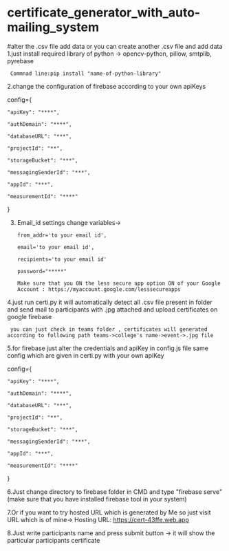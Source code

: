 # certificate_generator_with_auto-mailing_system

      
        
        
        
   

#alter the .csv file add data or you can create another .csv file and add data  
1.just install required library of python -> opencv-python, pillow, smtplib, pyrebase

     Commnad line:pip install "name-of-python-library"

2.change the configuration of firebase according to your own apiKeys

config={

    "apiKey": "****",
    
    "authDomain": "****",
    
    "databaseURL": "***",
    
    "projectId": "**",
    
    "storageBucket": "***",
    
    "messagingSenderId": "***",
    
    "appId": "***",
    
    "measurementId": "****"
}

3. Email_id settings change variables-> 

       from_addr='to your email id',

       email='to your email id',

       recipients='to your email id'
       
       password="*****"
       
       Make sure that you ON the less secure app option ON of your Google Account : https://myaccount.google.com/lesssecureapps


    
4.just run certi.py it will automatically detect all .csv file present in folder and send mail to participants with .jpg attached and upload certificates on google firebase

     you can just check in teams folder , certificates will generated according to following path teams->college's name->event->.jpg file

5.for firebase just alter the credentials and apiKey in config.js file same config which are given in certi.py with your own apiKey

config={

    "apiKey": "****",
    
    "authDomain": "****",
    
    "databaseURL": "***",
    
    "projectId": "**",
    
    "storageBucket": "***",
    
    "messagingSenderId": "***",
    
    "appId": "***",
    
    "measurementId": "****"
}

6.Just change directory to firebase folder in CMD and  type "firebase serve" (make sure that you have installed firebase tool in your system)

7.Or if you want to try hosted URL which is generated by Me so just visit URL which is of mine-> Hosting URL:  https://cert-43ffe.web.app

8.Just write participants name and press submit button -> it will show the particular participants certificate
